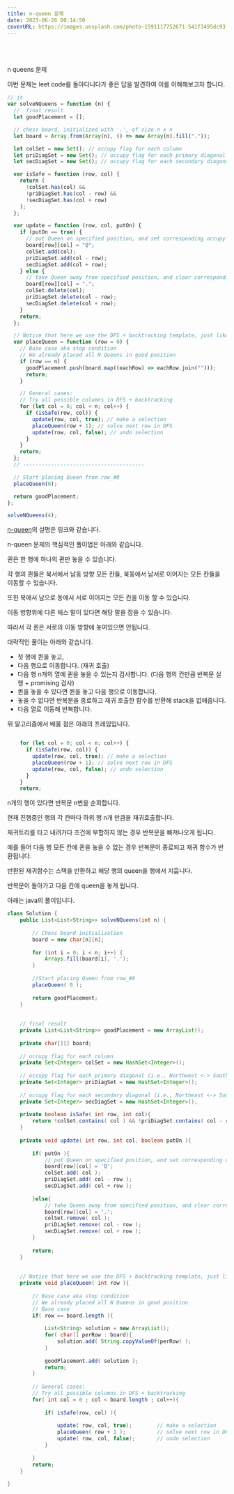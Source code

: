 ```yaml
---
title: n-queen 문제
date: 2023-06-26 00:14:50
coverURL: https://images.unsplash.com/photo-1591117752671-541f3495dc93?ixlib=rb-4.0.3&ixid=M3wxMjA3fDB8MHxwaG90by1wYWdlfHx8fGVufDB8fHx8fA%3D%3D&auto=format&fit=crop&w=1770&q=80
---
```


<br />
<br />
<br />
n queens 문제

이번 문제는 leet code를 돌아다니다가 좋은 답을 발견하여 이를 이해해보고자 합니다.

```js
// js
var solveNQueens = function (n) {
  //  final result
  let goodPlacement = [];

  // chess board, initialized with '.', of size n x n
  let board = Array.from(Array(n), () => new Array(n).fill("."));

  let colSet = new Set(); // occupy flag for each column
  let priDiagSet = new Set(); // occupy flag for each primary diagonal (i.e., Northwest <-> Southeast direction )
  let secDiagSet = new Set(); // occupy flag for each secondary diagonal (i.e., Northeast <-> Southwest direction )

  var isSafe = function (row, col) {
    return (
      !colSet.has(col) &&
      !priDiagSet.has(col - row) &&
      !secDiagSet.has(col + row)
    );
  };

  var update = function (row, col, putOn) {
    if (putOn == true) {
      // put Queen on specified position, and set corresponding occupy flag
      board[row][col] = "Q";
      colSet.add(col);
      priDiagSet.add(col - row);
      secDiagSet.add(col + row);
    } else {
      // take Queen away from specified position, and clear corresponding occupy flag
      board[row][col] = ".";
      colSet.delete(col);
      priDiagSet.delete(col - row);
      secDiagSet.delete(col + row);
    }
    return;
  };

  // Notice that here we use the DFS + backtracking template, just like what we described before.
  var placeQueen = function (row = 0) {
    // Base case aka stop condition
    // We already placed all N Queens in good position
    if (row == n) {
      goodPlacement.push(board.map((eachRow) => eachRow.join("")));
      return;
    }

    // General cases:
    // Try all possible columns in DFS + backtracking
    for (let col = 0; col < n; col++) {
      if (isSafe(row, col)) {
        update(row, col, true); // make a selection
        placeQueen(row + 1); // solve next row in DFS
        update(row, col, false); // undo selection
      }
    }
    return;
  };
  // ---------------------------------------

  // Start placing Queen from row_#0
  placeQueen(0);

  return goodPlacement;
};

solveNQueens(4);
```


<a href="https://www.geeksforgeeks.org/n-queen-problem-backtracking-3/">n-queen</a>의 설명은 링크와 같습니다.


n-queen 문제의 핵심적인 풀이법은 아래와 같습니다.

퀸은 한 행에 하나의 퀸만 놓을 수 있습니다.

각 행의 퀸들은 북서에서 남동 방향 모든 칸들, 북동에서 남서로 이어지는 모든 칸들을 이동할 수 있습니다.

또한 북에서 남으로 동에서 서로 이어지는 모든 칸을 이동 할 수 있습니다.

이동 방향위에 다른 체스 말이 있다면 해당 말을 잡을 수 있습니다.

따라서 각 퀸은 서로의 이동 방향에 놓여있으면 안됩니다.


대략적인 풀이는 아래와 같습니다.

- 첫 행에 퀸을 놓고,
- 다음 행으로 이동합니다. (재귀 호출)
- 다음 행 n개의 열에 퀸을 놓을 수 있는지 검사합니다. (다음 행의 칸만큼 반복문 실행 + promising 검사)
- 퀸을 놓을 수 있다면 퀸을 놓고 다음 행으로 이동합니다.
- 놓을 수 없다면 반복문을 종료하고 재귀 호출한 함수를 반환해 stack을 없애줍니다.
- 다음 열로 이동해 반복합니다.


위 알고리즘에서 배울 점은 아래의 프레임입니다.

```js

    for (let col = 0; col < n; col++) {
      if (isSafe(row, col)) {
        update(row, col, true); // make a selection
        placeQueen(row + 1); // solve next row in DFS
        update(row, col, false); // undo selection
      }
    }
	return;
```

n개의 행이 있다면 반복문 n번을 순회합니다.

현재 진행중인 행의 각 칸마다 하위 행 n개 만큼을 재귀호출합니다.

재귀트리를 타고 내려가다 조건에 부합하지 않는 경우
반복문을 빠져나오게 됩니다.

예를 들어 다음 행 모든 칸에 퀸을 놓을 수 없는 경우 반복문이 종료되고 재귀 함수가 반환됩니다.

반환된 재귀함수는 스택을 반환하고 해당 행의 queen을 행에서 지웁니다.

반복문이 돌아가고 다음 칸에 queen을 놓게 됩니다.

아래는 java의 풀이입니다.

```java
class Solution {
    public List<List<String>> solveNQueens(int n) {
        
        // Chess board initialization
        board = new char[n][n];
        
        for (int i = 0; i < n; i++) {
            Arrays.fill(board[i], '.');
        }
        
        //Start placing Queen from row_#0
        placeQueen( 0 );
        
        return goodPlacement;
    }
    
    
    // final result
    private List<List<String>> goodPlacement = new ArrayList();
        
    private char[][] board;
    
    // occupy flag for each column
    private Set<Integer> colSet = new HashSet<Integer>();
    
    // occupy flag for each primary diagonal (i.e., Northwest <-> Southeast direction )
    private Set<Integer> priDiagSet = new HashSet<Integer>();
    
    // occupy flag for each secondary diagonal (i.e., Northeast <-> Southwest direction )
    private Set<Integer> secDiagSet = new HashSet<Integer>();
        
    private boolean isSafe( int row, int col){
        return !colSet.contains( col ) && !priDiagSet.contains( col - row ) && !secDiagSet.contains( col + row );
    }
    
    private void update( int row, int col, boolean putOn ){
        
        if( putOn ){
            // put Queen on specified position, and set corresponding occupy flag
            board[row][col] = 'Q';
            colSet.add( col );
            priDiagSet.add( col - row );
            secDiagSet.add( col + row );
            
        }else{
            // take Queen away from specified position, and clear corresponding occupy flag
            board[row][col] = '.';
            colSet.remove( col );
            priDiagSet.remove( col - row );
            secDiagSet.remove( col + row );
        }
        
        return;
    }
    
    
    // Notice that here we use the DFS + backtracking template, just like what we described before.
    private void placeQueen( int row ){
        
        // Base case aka stop condition
        // We already placed all N Queens in good position
        // Base case
        if( row == board.length ){
            
            List<String> solution = new ArrayList();
            for( char[] perRow : board){
                solution.add( String.copyValueOf(perRow) );
            }
            
            goodPlacement.add( solution );
            return;
        }
        
        // General cases:
        // Try all possible columns in DFS + backtracking
        for( int col = 0 ; col < board.length ; col++){
            
            if( isSafe(row, col) ){
                
                update( row, col, true);        // make a selection
                placeQueen( row + 1 );          // solve next row in DFS 
                update( row, col, false);       // undo selection
            }
            
        }
        return;
    }
    
}
```
